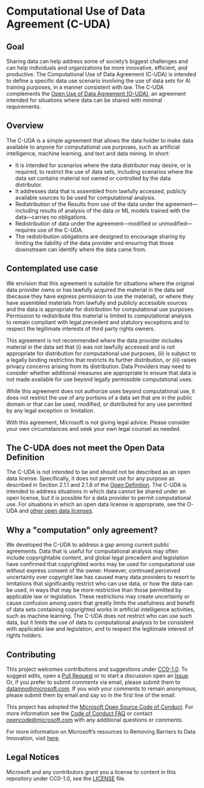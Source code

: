

# Computational Use of Data Agreement (C-UDA)

## Goal

Sharing data can help address some of society’s biggest challenges and can help individuals and organizations be more innovative, efficient, and productive. The Computational Use of Data Agreement (C-UDA) is intended to define a specific data use scenario involving the use of data sets for AI training purposes, in a manner consistent with law. The C-UDA complements the [Open Use of Data Agreement (O-UDA)](https://github.com/microsoft/Open-Use-of-Data-Agreement/), an agreement intended for situations where data can be shared with minimal requirements.

## Overview

The C-UDA is a simple agreement that allows the data holder to make data available to anyone for computational use purposes, such as artificial intelligence, machine learning, and text and data mining.  In short:

*	It is intended for scenarios where the data distributor may desire, or is required, to restrict the use of data sets, including scenarios where the data set contains material not owned or controlled by the data distributor.
*	It addresses data that is assembled from lawfully accessed, publicly available sources to be used for computational analysis.
*	Redistribution of the Results from use of the data under the agreement—including results of analysis of the data or ML models trained with the data—carries no obligations.
*	Redistribution of data under the agreement—modified or unmodified—requires use of the C-UDA.
*	The redistribution obligations are designed to encourage sharing by limiting the liability of the data provider and ensuring that those downstream can identify where the data came from.

## Contemplated use case

We envision that this agreement is suitable for situations where the original data provider owns or has lawfully acquired the material in the data set (because they have express permission to use the material), or where they have assembled materials from lawfully and publicly accessible sources and the data is appropriate for distribution for computational use purposes. Permission to redistribute this material is limited to computational analysis to remain compliant with legal precedent and statutory exceptions and to respect the legitimate interests of third party rights owners.

This agreement is not recommended where the data provider includes material in the data set that (i) was not lawfully accessed and is not appropriate for distribution for computational use purposes, (ii) is subject to a legally binding restriction that restricts its further distribution, or (iii) raises privacy concerns arising from its distribution. Data Providers may need to consider whether additional measures are appropriate to ensure that data is not made available for use beyond legally permissible computational uses.

While this agreement does not authorize uses beyond computational use, it does not restrict the use of any portions of a data set that are in the public domain or that can be used, modified, or distributed for any use permitted by any legal exception or limitation.

With this agreement, Microsoft is not giving legal advice. Please consider your own circumstances and seek your own legal counsel as needed.

## The C-UDA does not meet the Open Data Definition
The C-UDA is not intended to be and should not be described as an open data license. Specifically, it does not permit use for any purpose as described in Section 2.1.1 and 2.1.8 of the [Open Definition](https://opendefinition.org/od/2.1/en/). The C-UDA is intended to address situations in which data cannot be shared under an open license, but it is possible for a data provider to permit computational use. For situations in which an open data license is appropriate, see the O-UDA and [other open data licenses](https://github.com/microsoft/Open-Use-of-Data-Agreement#why-a-new-license).

## Why a "computation" only agreement?

We developed the C-UDA to address a gap among current public agreements.  Data that is useful for computational analysis may often include copyrightable content, and global legal precedent and legislation have confirmed that copyrighted works may be used for computational use without express consent of the owner. However, continued perceived uncertainty over copyright law has caused many data providers to resort to limitations that significantly restrict who can use data, or how the data can be used, in ways that may be more restrictive than those permitted by applicable law or legislation. These restrictions may create uncertainly or cause confusion among users that greatly limits the usefulness and benefit of data sets containing copyrighted works in artificial intelligence activities, such as machine learning. The C-UDA does not restrict who can use such data, but it limits the use of data to computational analysis to be consistent with applicable law and legislation, and to respect the legitimate interest of rights holders.

## Contributing

This project welcomes contributions and suggestions under [CC0-1.0](https://creativecommons.org/share-your-work/public-domain/cc0/). To suggest edits, open a [Pull Request](https://help.github.com/en/articles/editing-files-in-another-users-repository) or to start a discussion open an [Issue](https://help.github.com/en/articles/creating-an-issue). Or, if you prefer to submit comments via email, please submit them to [datainno@microsoft.com](mailto:datainno@microsoft.com). If you wish your comments to remain anonymous, please submit them by email and say so in the first line of the email.

This project has adopted the [Microsoft Open Source Code of Conduct](https://opensource.microsoft.com/codeofconduct/).
For more information see the [Code of Conduct FAQ](https://opensource.microsoft.com/codeofconduct/faq/) or
contact [opencode@microsoft.com](mailto:opencode@microsoft.com) with any additional questions or comments.

For more information on Microsoft’s resources to Removing Barriers to Data Innovation, visit [here](https://news.microsoft.com/datainnovation/).

## Legal Notices
Microsoft and any contributors grant you a license to content in this repository under CC0-1.0, see the [LICENSE](LICENSE) file.
